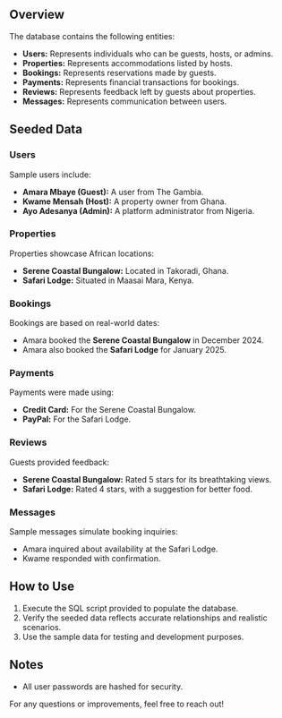 ## Overview

The database contains the following entities:
- **Users:** Represents individuals who can be guests, hosts, or admins.
- **Properties:** Represents accommodations listed by hosts.
- **Bookings:** Represents reservations made by guests.
- **Payments:** Represents financial transactions for bookings.
- **Reviews:** Represents feedback left by guests about properties.
- **Messages:** Represents communication between users.

## Seeded Data

### Users
Sample users include:
- **Amara Mbaye (Guest):** A user from The Gambia.
- **Kwame Mensah (Host):** A property owner from Ghana.
- **Ayo Adesanya (Admin):** A platform administrator from Nigeria.

### Properties
Properties showcase African locations:
- **Serene Coastal Bungalow:** Located in Takoradi, Ghana.
- **Safari Lodge:** Situated in Maasai Mara, Kenya.

### Bookings
Bookings are based on real-world dates:
- Amara booked the **Serene Coastal Bungalow** in December 2024.
- Amara also booked the **Safari Lodge** for January 2025.

### Payments
Payments were made using:
- **Credit Card:** For the Serene Coastal Bungalow.
- **PayPal:** For the Safari Lodge.

### Reviews
Guests provided feedback:
- **Serene Coastal Bungalow:** Rated 5 stars for its breathtaking views.
- **Safari Lodge:** Rated 4 stars, with a suggestion for better food.

### Messages
Sample messages simulate booking inquiries:
- Amara inquired about availability at the Safari Lodge.
- Kwame responded with confirmation.

## How to Use
1. Execute the SQL script provided to populate the database.
2. Verify the seeded data reflects accurate relationships and realistic scenarios.
3. Use the sample data for testing and development purposes.

## Notes
- All user passwords are hashed for security.

For any questions or improvements, feel free to reach out!
